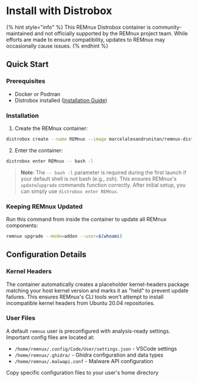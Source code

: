 # Install with Distrobox

{% hint style="info" %}
This REMnux Distrobox container is community-maintained and not officially supported by the REMnux project team. While efforts are made to ensure compatibility, updates to REMnux may occasionally cause issues.
{% endhint %}

## Quick Start

### Prerequisites
- Docker or Podman
- Distrobox installed ([Installation Guide](https://github.com/89luca89/distrobox#installation))

### Installation

1. Create the REMnux container:

```bash
distrobox create --name REMnux --image marcelalexandrunitan/remnux-distrobox:latest
```

2. Enter the container:

```bash
distrobox enter REMnux -- bash -l
```

> **Note**: The `-- bash -l` parameter is required during the first launch if your default shell is not bash (e.g., zsh). This ensures REMnux's `update`/`upgrade` commands function correctly. After initial setup, you can simply use `distrobox enter REMnux`.
### Keeping REMnux Updated

Run this command from inside the container to update all REMnux components:

```bash
remnux upgrade --mode=addon --user=$(whoami)
```

## Configuration Details

### Kernel Headers

The container automatically creates a placeholder kernel-headers package matching your host kernel version and marks it as "held" to prevent update failures. This ensures REMnux's CLI tools won't attempt to install incompatible kernel headers from Ubuntu 20.04 repositories.

### User Files

A default `remnux` user is preconfigured with analysis-ready settings. Important config files are located at:

- `/home/remnux/.config/Code/User/settings.json` - VSCode settings
- `/home/remnux/.ghidra/` - Ghidra configuration and data types
- `/home/remnux/.malwapi.conf` - Malware API configuration

Copy specific configuration files to your user's home directory

